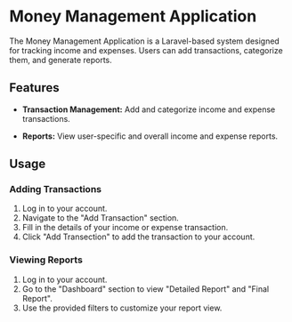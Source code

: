 # Money Management Application

The Money Management Application is a Laravel-based system designed for tracking income and expenses. Users can add transactions, categorize them, and generate reports.

## Features

- **Transaction Management:** Add and categorize income and expense transactions.
  
- **Reports:** View user-specific and overall income and expense reports.

## Usage

### Adding Transactions

1. Log in to your account.
2. Navigate to the "Add Transaction" section.
3. Fill in the details of your income or expense transaction.
4. Click "Add Transection" to add the transaction to your account.

### Viewing Reports

1. Log in to your account.
2. Go to the "Dashboard" section to view "Detailed Report" and "Final Report".
3. Use the provided filters to customize your report view.